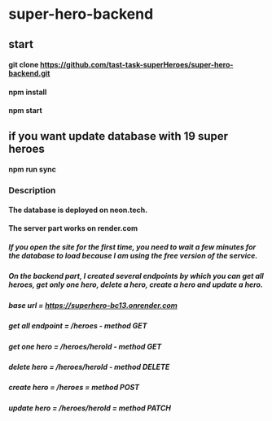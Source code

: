 # super-hero-backend

## start 
#### git clone https://github.com/tast-task-superHeroes/super-hero-backend.git
#### npm install
#### npm start


## if you want update database with 19 super heroes
#### npm run sync

### Description
#### The database is deployed on neon.tech.
#### The server part works on render.com
##### If you open the site for the first time, you need to wait a few minutes for the database to load because I am using the free version of the service.

##### On the backend part, I created several endpoints by which you can get all heroes, get only one hero, delete a hero, create a hero and update a hero.
##### base url = https://superhero-bc13.onrender.com
##### get all endpoint = /heroes - method GET
##### get one hero = /heroes/heroId - method GET
##### delete hero = /heroes/heroId - method DELETE
##### create hero = /heroes = method POST
##### update hero = /heroes/heroId = method PATCH
